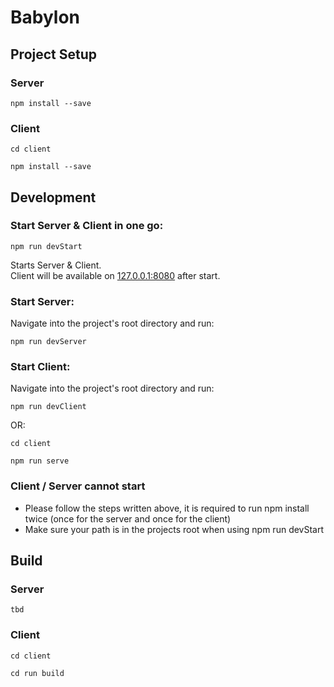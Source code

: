 # Babylon

## Project Setup
### Server
```
npm install --save
```
### Client
```
cd client
```
```
npm install --save
```

## Development
### Start Server & Client in one go:
```
npm run devStart
```
Starts Server & Client.<br>
Client will be available on <a href="127.0.0.1:8080" target="_blank">127.0.0.1:8080</a> after start.

### Start Server:
Navigate into the project's root directory and run:
```
npm run devServer
```
### Start Client:
Navigate into the project's root directory and run:
```
npm run devClient
```
OR:
```
cd client
```
```
npm run serve
```

### Client / Server cannot start
- Please follow the steps written above, it is required to run npm install twice (once for the server and once for the client)
- Make sure your path is in the projects root when using npm run devStart

## Build
### Server
```
tbd
```
### Client
```
cd client
```
```
cd run build
```

